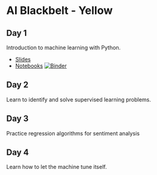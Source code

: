 # AI Blackbelt - Yellow

## Day 1

Introduction to machine learning with Python.

- [Slides](https://ai-blackbelt.github.io/yellow/slides/day1.html)
- [Notebooks](https://github.com/AI-BlackBelt/yellow/tree/master/notebooks)
[![Binder](https://mybinder.org/badge_logo.svg)](https://mybinder.org/v2/gh/AI-BlackBelt/yellow/master)

## Day 2

Learn to identify and solve supervised learning problems.



## Day 3

Practice regression algorithms for sentiment analysis

## Day 4

Learn how to let the machine tune itself.
